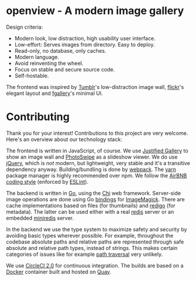# openview - A modern image gallery

Design criteria:

* Modern look, low distraction, high usability user interface. 
* Low-effort: Serves images from directory. Easy to deploy.
* Read-only, no database, only caches.
* Modern language.
* Avoid reinventing the wheel.
* Focus on stable and secure source code.
* Self-hostable.

The frontend was inspired by [Tumblr](https://www.tumblr.com/)'s low-distraction image wall, [flickr](http://www.flickr.com/)'s elegant layout and [fgallery](https://www.thregr.org/~wavexx/software/fgallery/)'s minimal UI.


# Contributing

Thank you for your interest! Contributions to this project are very welcome. Here's an overview about our technology stack:

The frontend is written in JavaScript, of course.
We use [Justified Gallery](https://miromannino.github.io/Justified-Gallery/) to show an image wall and [PhotoSwipe](http://photoswipe.com) as a slideshow viewer.
We do use [jQuery](https://jquery.com/), which is *not* modern, but lightweight, very stable and it's a transitive dependency anyway.
Building/bundling is done by [webpack](https://webpack.js.org/).
The [yarn](https://yarnpkg.com/) package manager is highly recommended over npm.
We follow the [AirBNB coding style](https://github.com/airbnb/javascript) (enforced by [ESLint](https://eslint.org/)).

The backend is written in [Go](https://golang.org/), using the [Chi](https://github.com/go-chi/chi) web framework.
Server-side image operations are done using Go [bindings](https://github.com/gographics/imagick) for [ImageMagick](https://www.imagemagick.org/).
There are cache implementations based on files (for thumbnails) and [redigo](https://github.com/garyburd/redigo) (for metadata).
The latter can be used either with a real [redis](https://redis.io/) server or an embedded [miniredis](https://github.com/alicebob/miniredis) server.

In the backend we use the type system to maximize safety and security by avoiding basic types wherever possible.
For example, throughout the codebase absolute paths and relative paths are represented through safe absolute and relative path types, instead of strings.
This makes certain categories of issues like for example [path traversal](https://www.owasp.org/index.php/Path_Traversal) very unlikely.

We use [CircleCI 2.0](https://circleci.com/) for continuous integration.
The builds are based on a [Docker](https://www.docker.com/) container built and hosted on [Quay](https://quay.io/).
